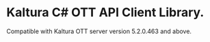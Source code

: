 # Kaltura C# OTT API Client Library.
Compatible with Kaltura OTT server version 5.2.0.463 and above.
